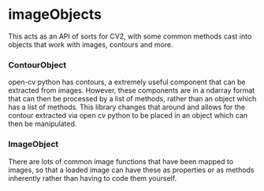 # imageObjects

This acts as an API of sorts for CV2, with some common methods cast into objects that work with images, contours and 
more. 

### ContourObject
open-cv python has contours, a extremely useful component that can be extracted from images. However, these components 
are in a ndarray format that can then be processed by a list of methods, rather than an object which has a list of 
methods. This library changes that around and allows for the contour extracted via open cv python to be placed in an 
object which can then be manipulated. 

### ImageObject
There are lots of common image functions that have been mapped to images, so that a loaded image can have these as 
properties or as methods inherently rather than having to code them yourself.
